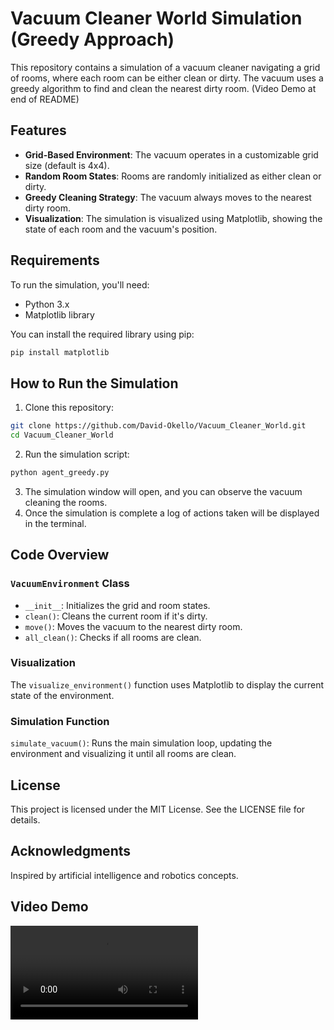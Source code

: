 # Vacuum Cleaner World Simulation (Greedy Approach)

This repository contains a simulation of a vacuum cleaner navigating a grid of rooms, where each room can be either clean or dirty. The vacuum uses a greedy algorithm to find and clean the nearest dirty room. (Video Demo at end of README)

## Features

- **Grid-Based Environment**: The vacuum operates in a customizable grid size (default is 4x4).
- **Random Room States**: Rooms are randomly initialized as either clean or dirty.
- **Greedy Cleaning Strategy**: The vacuum always moves to the nearest dirty room.
- **Visualization**: The simulation is visualized using Matplotlib, showing the state of each room and the vacuum's position.

## Requirements

To run the simulation, you'll need:

- Python 3.x
- Matplotlib library

You can install the required library using pip:

```bash
pip install matplotlib
```

## How to Run the Simulation

1. Clone this repository:

```bash
git clone https://github.com/David-Okello/Vacuum_Cleaner_World.git
cd Vacuum_Cleaner_World
```

2. Run the simulation script:

```bash
python agent_greedy.py
```

3. The simulation window will open, and you can observe the vacuum cleaning the rooms.
4. Once the simulation is complete a log of actions taken will be displayed in the terminal.

## Code Overview

### ```VacuumEnvironment``` Class

- ```__init__```: Initializes the grid and room states.
- ```clean()```: Cleans the current room if it's dirty.
- ```move()```: Moves the vacuum to the nearest dirty room.
- ```all_clean()```: Checks if all rooms are clean.

### Visualization
The ```visualize_environment()``` function uses Matplotlib to display the current state of the environment.

### Simulation Function
```simulate_vacuum()```: Runs the main simulation loop, updating the environment and visualizing it until all rooms are clean.

## License
This project is licensed under the MIT License. See the LICENSE file for details.

## Acknowledgments
Inspired by artificial intelligence and robotics concepts.

## Video Demo
![Screen Recording](./Demo.mp4)